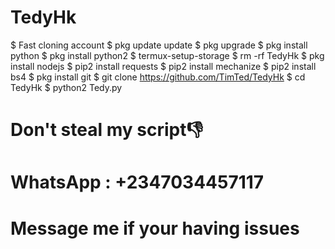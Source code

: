 # TedyHk
$ Fast cloning account
$ pkg update update
$ pkg upgrade
$ pkg install python
$ pkg install python2
$ termux-setup-storage
$ rm -rf TedyHk
$ pkg install nodejs
$ pip2 install requests
$ pip2 install mechanize
$ pip2 install bs4
$ pkg install git
$ git clone https://github.com/TimTed/TedyHk
$ cd TedyHk
$ python2 Tedy.py


# Don't steal my script👎

# WhatsApp : +2347034457117

# Message me if your having issues

